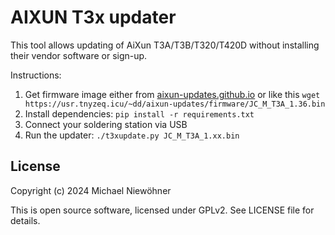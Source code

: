 # AIXUN T3x updater

This tool allows updating of AiXun T3A/T3B/T320/T420D without installing their vendor software or sign-up.

Instructions:

1. Get firmware image either from [aixun-updates.github.io](https://aixun-updates.github.io) or like this `wget https://usr.tnyzeq.icu/~dd/aixun-updates/firmware/JC_M_T3A_1.36.bin`
2. Install dependencies: `pip install -r requirements.txt`
3. Connect your soldering station via USB
4. Run the updater: `./t3xupdate.py JC_M_T3A_1.xx.bin`

## License

Copyright (c) 2024 Michael Niewöhner

This is open source software, licensed under GPLv2. See LICENSE file for details.
